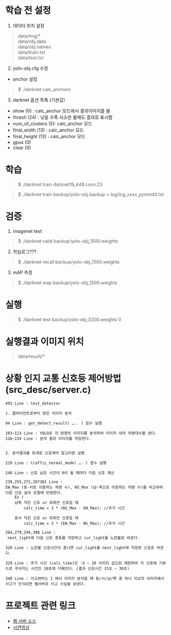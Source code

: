 # 학습 전 설정
1. 데이터 위치 설정
> data/img/*<br>
> data/obj.data<br>
> data/obj.names<br>
> data/train.txt<br>
> data/test.txt

2. yolo-obj.cfg 수정
- anchor 설정
> $ ./darknet calc_anchors

3. darknet 옵션 목록 (기본값)
- show (0)		: calc_anchor 모드에서 결과이미지를 봄
- thresh (24)	: 낮을 수록 사소한 물체도 결과로 표시함
- num_of_clusters (5): calc_anchor 모드
- final_width (13)	: calc_anchor 모드
- final_height (13)	: calc_anchor 모드
- gpus (0)
- clear (0)

# 학습
> $ ./darknet train darknet19_448.conv.23

> $ ./darknet train backup/yolo-obj.backup > log/log_xxxx_yymmdd.txt

# 검증
1. imagenet test<br>
> $ ./darknet valid backup/yolo-obj_1500.weights

2. 학습로그???<br>
> $ ./darknet recall backup/yolo-obj_1500.weights

3. mAP 측정<br>
> $ ./darknet map backup/yolo-obj_1500.weights

# 실행
> $ ./darknet test backup/yolo-obj_5200.weights 0

# 실행결과 이미지 위치
> data/result/*

# 상황 인지 교통 신호등 제어방법 (src_desc/server.c)
```
493 Line : test_detector

1. 클라이언트로부터 받은 이미지 분석

94 Line : get_detect_result( ….. ) 함수 실행

103~123 Line : YOLO로 각 방향의 이미지를 분석하여 이미지 내의 차량대수를 센다.
126~134 Line : 분석 결과 이미지를 저장한다.


2. 분석결과를 토대로 신호제어 알고리즘 실행

229 Line : traffic_normal_mode( …. ) 함수 실행

248 Line : 신호 남은 시간이 0이 될 때마다 다음 신호 계산

239,255,272,287301 Line :
EW_Max (동-서로 이동하는 차량 수), NS_Max (남-북으로 이동하는 차량 수)를 비교하여 다음 신호 길이 조절에 반영한다.
    Ex )
    남북 직진 신호 or 좌회전 신호일 때
        calc_time = 3 * (NS_Max - EW_Max); //추가 시간

    동서 직진 신호 or 좌회전 신호일 때
        calc_time = 3 * (EW_Max - NS_Max); //추가 시간

264,279,294,308 Line :
 next_light에 다음 신호 종류를 저장하고 cur_light를 노란불로 바꾼다.

320 Line : 노란불 신호시간이 끝나면 cur_light를 next_light에 저장된 신호로 바꾼다.

329 Line : 추가 시간 (calc_time)은 -5 ~ 10 사이의 값으로 제한하여 각 신호에 기본으로 주어지는 시간인 20초에 더해진다. (결과 신호시간 15초 ~ 30초)

340 Line : 사고여부는 1 에서 이미지 분석할 때 동/서/남/북 중 하나 이상의 이미지에서 사고가 인식되면 웹서버로 사고 사실을 보낸다.
```

# 프로젝트 관련 링크
- [웹 서버 소스](https://github.com/dragon20002/STLCWebServer)
- [시연영상](https://youtu.be/lfkUsUylsjE)
